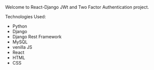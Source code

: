 Welcome to React-Django JWt and Two Factor Authentication project.

Technologies Used:
- Python
- Django
- Django Rest Framework
- MySQL
- venilla JS
- React
- HTML
- CSS
